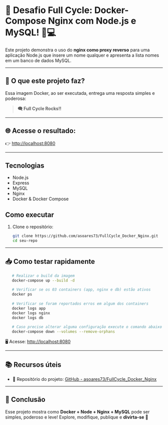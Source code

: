 # 🚀 Desafio Full Cycle: Docker-Compose Nginx com Node.js e MySQL! 🐳💻

Este projeto demonstra o uso do **nginx como proxy reverso** para uma aplicação Node.js que insere um nome qualquer e apresenta a lista nomes em um banco de dados MySQL.

---

## 🔧 O que este projeto faz?

Essa imagem Docker, ao ser executada, entrega uma resposta simples e poderosa:

> **🗨️ Full Cycle Rocks!!**

---

## 🌐 Acesse o resultado:

👉 <a href="http://localhost:8080" target="_blank1">http://localhost:8080</a>

---


## Tecnologias

- Node.js
- Express
- MySQL
- Nginx
- Docker & Docker Compose

## Como executar

1. Clone o repositório:
   ```bash
   git clone https://github.com/asoares73/FullCycle_Docker_Nginx.git
   cd seu-repo

---

## 📥 Como testar rapidamente

```bash
   # Realizar o build da imagem
   docker-compose up --build -d
   
   # Verificar se os 03 containers (app, nginx e db) estão ativos
   docker ps
   
   # Verificar se foram reportados erros em algum dos containers
   docker logs app
   docker logs nginx
   docker logs db
   
   # Caso precise alterar alguma configuração execute o comando abaixo ele irá encerrar e remove todos os containers, redes, volumes e imagens
   docker-compose down --volumes --remove-orphans
````

🖥️ Acesse: <a href="http://localhost:8080" target="_blank3">http://localhost:8080</a>

---

## 📚 Recursos úteis

* 🔗 Repositório do projeto: <a href="https://github.com/asoares73/FullCycle_Docker_Nginx" target="_blank6">GitHub - asoares73/FullCycle_Docker_Nginx</a>

---

## 🎉 Conclusão

Esse projeto mostra como **Docker + Node + Nginx + MySQL** pode ser simples, poderoso e leve!
Explore, modifique, publique e **divirta-se** 🚀